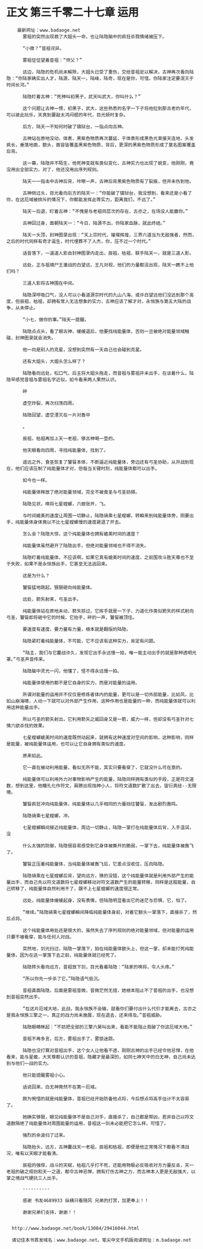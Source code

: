 # 正文 第三千零二十七章 运用
        最新网址：www.badaoge.net
          雾祖的突然出现救了大姐头一命，也让陆隐脑中的疯狂杀戮情绪被压下。
      
          “小微？”昔祖诧异。
      
          雾祖怔怔望着昔祖：“师父？”
      
          这边，陆隐的危机尚未解除，大姐头已受了重伤，交给昔祖足以解决，古神再次看向陆隐：“你陆家确实出人才，陆源，陆天一，陆峰，陆奇，现在是你，可惜，你陆家注定要泯灭于时间长河。”
      
          陆隐盯着古神：“死神叫初黑子，武天叫武大，你叫什么？”
      
          这个问题让古神一愣，初黑子，武大，这些熟悉的名字一下子将他拉到那古老的年代，可以彼此玩乐，天真到要敲太鸿闷棍的年代，目光顿时复杂。
      
          后方，陆天一不知何时破了镇狱台，一指点向古神。
      
          古神站在原地没动，体表，黑紫色物质再次蔓延，于体表形成黑色光束接天连地，头发疯长，垂落地面，额头，面容皆覆盖黑紫色物质，背后，更深的黑紫色物质形成了莫名图案覆盖后背。
      
          这一幕，陆隐并不陌生，他死神变就有类似变化，古神实力也出现了蜕变，他刚刚，竟没用出全部实力，对了，他还没用出序列规则。
      
          陆天一一指击中古神后背，咔嚓一声，古神后背黑紫色物质有了裂痕，但并未伤到他。
      
          古神侧过头，目光看向后方的陆天一：“你能破了镇狱台，我没想到，看来还是小看了你，在这厄域被排斥的情况下，你都能发挥此等实力，距离我们，不远了。”
      
          陆天一后退，盯着古神：“不愧是与老祖同层次的存在，古亦之，在场没人能赢你。”
      
          古神回过身，面朝陆天一：“今日，陆源不出，你陆家血脉，就此终结。”
      
          陆天一头顶，封神图录出现：“天上宗时代，璀璨辉煌，三界六道当为无敌强者，然而，之后的时代同样有奇才诞生，时代埋葬不了人杰，你，压不过一个时代。”
      
          话音落下，一道道人影自封神图录内走出，辰祖，枯祖，联手陆天一，就是三道人影。
      
          远处，正与祖境尸王激战的白望远，王凡对视，他们的力量都没出现，陆天一瞧不上他们吗？
      
          三道人影将古神围在中间。
      
          陆隐深呼吸口气，没人可以小看道源宗时代的九山八海，或许白望远他们没达到那个高度，但辰祖，枯祖，却拥有常人无法想象的实力，古神应该了解才对，永恒族与第五大陆的战争，从未停止。
      
          “小七，做你的事。”陆天一提醒。
      
          陆隐点点头，看了眼古神，缓缓退后，他要找纯能量体，否则一旦被绝对能量领域触碰，封神图录就会消失。
      
          他一向是别人的克星，没想到突然有一天自己也会碰到克星。
      
          还有大姐头，大姐头怎么样了？
      
          陆隐看向远处，松口气，后主将大姐头拖走，而昔祖与雾祖并未出手，在谈着什么，陆隐早感觉昔祖与雾祖名字近似，如今看来两人果然认识。
      
          砰
      
          虚空炸裂，再次扫荡四周。
      
          陆隐回望，虚空湮灭在一片对轰中
      
          。
      
          辰祖，枯祖再加上天一老祖，够古神喝一壶的。
      
          他天眼看向四周，寻找纯能量体，找到了。
      
          遥远之外，食圣恢复了饕餮本体，不断逼近纯能量体，旁边还有弓圣协助，从开战到现在，他们应该压制了纯能量体才对，但每当关键时刻，纯能量体都可以出手。
      
          如今也一样。
      
          纯能量体释放了绝对能量领域，完全不被食圣与弓圣妨碍。
      
          陆隐见状，唤将七星螳螂，六翅张开，飞。
      
          与时间媲美的速度让周围一切静止，陆隐骑乘七星螳螂，转瞬来到纯能量体旁，刚要出手，纯能量体身体竟以不比七星螳螂慢的速度避退了开去。
      
          怎么会？陆隐大惊，这个纯能量体也拥有媲美时间的速度？
      
          纯能量体虽然避开了陆隐出手，但绝对能量领域也不得不消失。
      
          陆隐盯着纯能量体，不应该啊，如果它真有媲美时间的速度，之前围攻斗胜天尊也不至于失败，如果不是永恒族出手，它甚至无法逃回来。
      
          这是为什么？
      
          饕餮猛地跳起，狠狠砸向纯能量体。
      
          远处，箭矢射来，弓圣出手。
      
          纯能量体站在原地未动，箭矢掠过，它挥手就是一下子，力道化作类似箭矢的样式射向弓圣，饕餮即将砸中它的时候，它抬手，砰的一声，饕餮被顶住。
      
          要速度有速度，要力量有力量，根本就是翻版的陆隐。
      
          陆隐紧盯着纯能量体，不可能，它不应该有这种实力，肯定有问题。
      
          “陆主，我们与它鏖战许久，发现它出手永远慢一拍，唯一能主动出手的就是那种透明光罩。”弓圣声音传来。
      
          陆隐脑中灵光一闪，他懂了，怪不得永远慢一拍。
      
          纯能量体使用的都不是它自身的实力，而是对能量的运用。
      
          所谓对能量的运用并不仅仅是修炼者体内的能量，更可以是一切外部能量，比如风，比如山崩海啸，人动一下就可以对外部产生作用，这种作用也是能量的一种，而纯能量体就可以利用这种能量出手。
      
          所以弓圣的箭矢射出，它利用箭矢之威回身又是一箭，威力一样，但却没有弓圣针对七情六欲杀伐的效果。
      
          七星螳螂媲美时间的速度既然动起来，就拥有这种速度对空间的影响，这种影响，同样是能量，被纯能量体运用，也可以让它自身拥有类似的速度。
      
          原来如此。
      
          它一直在被动利用能量，看似无所不能，其实只要看穿了，它就没什么可在意的。
      
          纯能量体可以利用外力对事物影响产生的能量，陆隐同样拥有类似的手段，正是符文道数，想到这里，他瞳孔化作符文，肩膀出现烛神小人，将符文道数扩散了出去，宙衍真经--无限境。
      
          饕餮疯狂冲向纯能量体，纯能量体以几乎相同的力量挡住饕餮，发出剧烈轰鸣。
      
          陆隐骑乘七星螳螂，冲。
      
          七星螳螂瞬间接近纯能量体，周边一切静止，陆隐一掌打在纯能量体后背，入手温润，没
      
          什么太强的防御，陆隐很容易感受到它身体被撕开的脆弱，一掌下去，纯能量体被轰飞了。
      
          饕餮正压着纯能量体，当纯能量体被轰飞后，它差点没收住，压向陆隐。
      
          陆隐骑乘在七星螳螂后背，望向远方，猜的没错，这个纯能量体就是利用外部产生的能量出手，而自己先以符文道数将七星螳螂移动对符文道数产生的能量转移，同样是这股能量，自己转移了，纯能量体自然利用不了，跟不上七星螳螂的速度很正常。
      
          远处，纯能量体缓缓起身，没有表情，但陆隐明显看出它的迷茫与恐惧，它，怕了。
      
          “继续。”陆隐骑乘七星螳螂瞬间降临纯能量体身前，对着它额头一掌落下，直接杀了，然后点将。
      
          这个纯能量体用处还是很大的，虽然失去了序列规则的绝对能量领域，但对能量的运用只要不被看穿，能与任何人对战。
      
          突然地，剑光扫过，陆隐一掌落下，拍在纯能量体额头上，但这一掌，却未能打死纯能量体，因为在这一掌落下去之前，纯能量体就已经死了。
      
          陆隐转头看向远方，昔祖放下剑，目光看着陆隐：“陆家的唤将，令人头疼。”
      
          “所以你先一步杀了它。”陆隐语气低沉。
      
          昔祖直面陆隐，后面是雾祖昔微，昔微茫然无措，她根本阻止不了昔祖的出手，也没想到昔祖突然出手。
      
          “在这片厄域大地，此战，我永恒族不会输，就看你们要付出什么代价才能离去，古亦之是我永恒族三擎之一，真正的战力尚未施展，现在退去，还来得及。”昔祖威胁。
      
          陆隐眼睛眯起：“不妨把全部的三擎六昊叫出来，看能不能阻止我破了你这厄域大地。”
      
          昔祖不再多言，后方，雾祖出手了，雾锁迷踪。
      
          陆隐也没打算对昔祖出手，这个女人让他看不透，刚刚古神的出手已经令他忌惮，在他看来，能与星蟾，大天尊都认识的昔祖，隐藏才是最深的，如同七神天中的白无神，自己尚未达到与他们一战的实力。
      
          他只能提醒雾祖小心。
      
          话说回来，白无神竟然不在第一厄域。
      
          颇为惋惜的就是纯能量体，昔祖已经开始防备他点将，今后想点将高手估计不太容易了。
      
          她确实够狠，眼见纯能量体不是自己对手，直接杀了，自己都是帮凶，若非自己以符文道数隔绝了纯能量体对周围能量的运用，昔祖这一剑未必能把它怎么样，可惜了。
      
          强烈的余波扫了过来。
      
          陆隐抬头，远方，古神鏖战天一老祖，辰祖和枯祖，即便是他正常情况下都看不清战况，唯有以天眼才能看清。
      
          辰祖的强悍，战斗的天赋，枯祖几乎打不死，还能用物极必反吸收对方力量反击，天一老祖的破之规则和天一之道，都令古神忌惮，拥有打伤古神之力，而古神本人更是无敌强大，以掌之境战气硬抗三人出手。
      
          ----------
      
          感谢 书友4689933 纵横只看随风 兄弟的打赏，加更奉上！！
      
          谢谢兄弟们支持，谢谢！！
      
      
      http://www.badaoge.net/book/13084/29416044.html
      
      请记住本书首发域名：www.badaoge.net。笔尖中文手机版阅读网址：m.badaoge.net